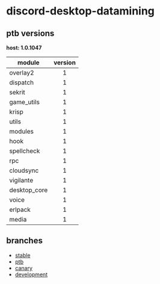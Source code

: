 # discord-desktop-datamining

## ptb versions

**host: 1.0.1047**

| module | version |
| ------ | :-----: |
| overlay2 | 1 |
| dispatch | 1 |
| sekrit | 1 |
| game_utils | 1 |
| krisp | 1 |
| utils | 1 |
| modules | 1 |
| hook | 1 |
| spellcheck | 1 |
| rpc | 1 |
| cloudsync | 1 |
| vigilante | 1 |
| desktop_core | 1 |
| voice | 1 |
| erlpack | 1 |
| media | 1 |

## branches

- [stable](https://github.com/OpenAsar/discord-desktop-datamining/tree/stable)
- [ptb](https://github.com/OpenAsar/discord-desktop-datamining/tree/ptb)
- [canary](https://github.com/OpenAsar/discord-desktop-datamining/tree/canary)
- [development](https://github.com/OpenAsar/discord-desktop-datamining/tree/development)